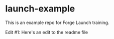 # launch-example
This is an example repo for Forge Launch training.

Edit #1: Here's an edit to the readme file
